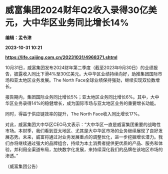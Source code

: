 # 威富集团2024财年Q2收入录得30亿美元，大中华区业务同比增长14%
**编辑：孟令津**

**2023-10-31 10:21**

**https://life.caijing.com.cn/20231031/4968371.shtml**

10月31日，威富集团发布2024财年第二季度（截至2023年9月30日）的业绩报告，披露收入同比下滑4%至30亿美元。大中华区业绩持续向好，助推集团国际市场和亚太地区业务发展。The North Face全球业绩保持强劲，继续实现双位数增长。

报告期内，集团国际业务同比增长5%；亚太地区业务同比增长6%。其中，大中华区业务录得14%的稳健增长，成为国际市场与亚太地区业务的重要增长动能。

同时，得益于供应链效率的提升，The North Face收入同比增长17%。

对此，威富集团大中华区CEO马文表示：“大中华区一直是威富集团重要的战略性市场。本财季，我们看到亚太地区、尤其是大中华区市场的业务继续展现了良好发展态势。未来，威富将通过对业务发展重点的调整优化，进一步挖掘增长潜力。我们亦将继续通过强大的品牌组合，持续为本土消费者提供更优质的产品、服务和体验，并利用全渠道布局，加快数字化发展，来持续深化我们的品牌在该地区市场的渗透。”

（威富集团公告）